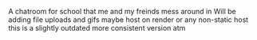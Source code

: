 A chatroom for school that me and my freinds mess around in 
Will be adding file uploads and gifs maybe
host on render or any non-static host
this is a slightly outdated more consistent version atm
